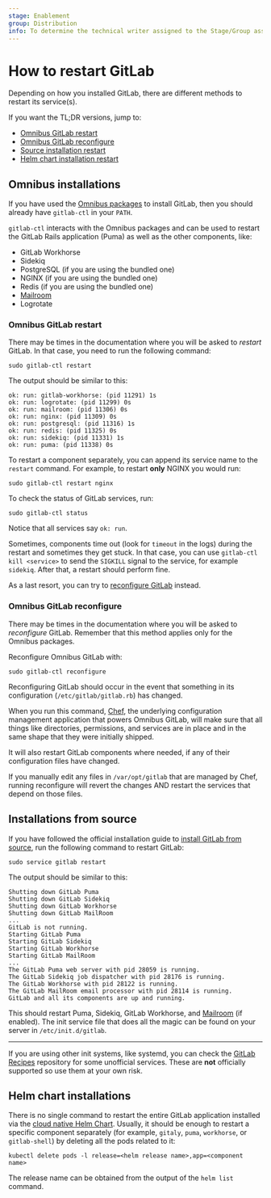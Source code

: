 ```yaml
---
stage: Enablement
group: Distribution
info: To determine the technical writer assigned to the Stage/Group associated with this page, see https://about.gitlab.com/handbook/engineering/ux/technical-writing/#assignments
---
```


# How to restart GitLab

Depending on how you installed GitLab, there are different methods to restart
its service(s).

If you want the TL;DR versions, jump to:

- [Omnibus GitLab restart](#omnibus-gitlab-restart)
- [Omnibus GitLab reconfigure](#omnibus-gitlab-reconfigure)
- [Source installation restart](#installations-from-source)
- [Helm chart installation restart](#helm-chart-installations)

## Omnibus installations

If you have used the [Omnibus packages](https://about.gitlab.com/install/) to install GitLab, then
you should already have `gitlab-ctl` in your `PATH`.

`gitlab-ctl` interacts with the Omnibus packages and can be used to restart the
GitLab Rails application (Puma) as well as the other components, like:

- GitLab Workhorse
- Sidekiq
- PostgreSQL (if you are using the bundled one)
- NGINX (if you are using the bundled one)
- Redis (if you are using the bundled one)
- [Mailroom](reply_by_email.md)
- Logrotate

### Omnibus GitLab restart

There may be times in the documentation where you will be asked to _restart_
GitLab. In that case, you need to run the following command:

```shell
sudo gitlab-ctl restart
```

The output should be similar to this:

```plaintext
ok: run: gitlab-workhorse: (pid 11291) 1s
ok: run: logrotate: (pid 11299) 0s
ok: run: mailroom: (pid 11306) 0s
ok: run: nginx: (pid 11309) 0s
ok: run: postgresql: (pid 11316) 1s
ok: run: redis: (pid 11325) 0s
ok: run: sidekiq: (pid 11331) 1s
ok: run: puma: (pid 11338) 0s
```

To restart a component separately, you can append its service name to the
`restart` command. For example, to restart **only** NGINX you would run:

```shell
sudo gitlab-ctl restart nginx
```

To check the status of GitLab services, run:

```shell
sudo gitlab-ctl status
```

Notice that all services say `ok: run`.

Sometimes, components time out (look for `timeout` in the logs) during the
restart and sometimes they get stuck.
In that case, you can use `gitlab-ctl kill <service>` to send the `SIGKILL`
signal to the service, for example `sidekiq`. After that, a restart should
perform fine.

As a last resort, you can try to
[reconfigure GitLab](#omnibus-gitlab-reconfigure) instead.

### Omnibus GitLab reconfigure

There may be times in the documentation where you will be asked to _reconfigure_
GitLab. Remember that this method applies only for the Omnibus packages.

Reconfigure Omnibus GitLab with:

```shell
sudo gitlab-ctl reconfigure
```

Reconfiguring GitLab should occur in the event that something in its
configuration (`/etc/gitlab/gitlab.rb`) has changed.

When you run this command, [Chef](https://www.chef.io/products/chef-infra/), the underlying configuration management
application that powers Omnibus GitLab, will make sure that all things like directories,
permissions, and services are in place and in the same shape that they were
initially shipped.

It will also restart GitLab components where needed, if any of their
configuration files have changed.

If you manually edit any files in `/var/opt/gitlab` that are managed by Chef,
running reconfigure will revert the changes AND restart the services that
depend on those files.

## Installations from source

If you have followed the official installation guide to [install GitLab from
source](../install/installation.md), run the following command to restart GitLab:

```shell
sudo service gitlab restart
```

The output should be similar to this:

```plaintext
Shutting down GitLab Puma
Shutting down GitLab Sidekiq
Shutting down GitLab Workhorse
Shutting down GitLab MailRoom
...
GitLab is not running.
Starting GitLab Puma
Starting GitLab Sidekiq
Starting GitLab Workhorse
Starting GitLab MailRoom
...
The GitLab Puma web server with pid 28059 is running.
The GitLab Sidekiq job dispatcher with pid 28176 is running.
The GitLab Workhorse with pid 28122 is running.
The GitLab MailRoom email processor with pid 28114 is running.
GitLab and all its components are up and running.
```

This should restart Puma, Sidekiq, GitLab Workhorse, and [Mailroom](reply_by_email.md)
(if enabled). The init service file that does all the magic can be found on
your server in `/etc/init.d/gitlab`.

---

If you are using other init systems, like systemd, you can check the
[GitLab Recipes](https://gitlab.com/gitlab-org/gitlab-recipes/tree/master/init) repository for some unofficial services. These are
**not** officially supported so use them at your own risk.

## Helm chart installations

There is no single command to restart the entire GitLab application installed via
the [cloud native Helm Chart](https://docs.gitlab.com/charts/). Usually, it should be
enough to restart a specific component separately (for example, `gitaly`, `puma`,
`workhorse`, or `gitlab-shell`) by deleting all the pods related to it:

```shell
kubectl delete pods -l release=<helm release name>,app=<component name>
```

The release name can be obtained from the output of the `helm list` command.
